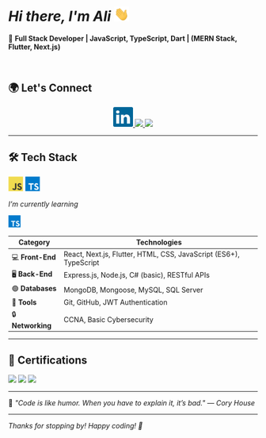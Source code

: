 # _Hi there, I'm Ali_ <img src="https://raw.githubusercontent.com/7x5x/7x5x/main/images/wave.gif" width="30px"/>

🚀 **Full Stack Developer | JavaScript, TypeScript, Dart | (MERN Stack, Flutter, Next.js)**

<br/>

## 🌍 Let's Connect

<p align="center">
  <a href="https://www.linkedin.com/in/your-profile">
    <img src="https://raw.githubusercontent.com/7x5x/7x5x/main/images/linkedin.svg" width="40px" />
  </a>
  <a href="https://github.com/your-username">
    <img src="https://img.shields.io/badge/GitHub-181717?style=for-the-badge&logo=github&logoColor=white"/>
  </a>
  <a href="mailto:your.email@example.com">
    <img src="https://img.shields.io/badge/Email-D14836?style=for-the-badge&logo=gmail&logoColor=white"/>
  </a>
</p>

---

## 🛠️ Tech Stack

<p  >
   <img src="https://raw.githubusercontent.com/7x5x/7x5x/main/images/javascript.svg" width="30px" />  
   <img src="https://raw.githubusercontent.com/7x5x/7x5x/main/images/typescript.svg" width="30px" />   
</p>

_I’m currently learning_

<img src="https://raw.githubusercontent.com/7x5x/7x5x/main/images/typescript.svg" width="25px" />

<br/>

| **Category**      | **Technologies**                                                  |
| ----------------- | ----------------------------------------------------------------- |
| 💻 **Front-End**  | React, Next.js, Flutter, HTML, CSS, JavaScript (ES6+), TypeScript |
| 🖥️ **Back-End**   | Express.js, Node.js, C# (basic), RESTful APIs                     |
| 🟢 **Databases**  | MongoDB, Mongoose, MySQL, SQL Server                              |
| 🔧 **Tools**      | Git, GitHub, JWT Authentication                                   |
| 🔒 **Networking** | CCNA, Basic Cybersecurity                                         |

---

## 📝 Certifications

<p>
  <img src="https://raw.githubusercontent.com/7x5x/7x5x/main/images/cert1.svg" width="40px" />
  <img src="https://raw.githubusercontent.com/7x5x/7x5x/main/images/cert2.svg" width="40px" />
  <img src="https://raw.githubusercontent.com/7x5x/7x5x/main/images/cert3.svg" width="40px" />
</p>

---

🌟 _"Code is like humor. When you have to explain it, it’s bad." — Cory House_

---

_Thanks for stopping by! Happy coding! 🚀_
